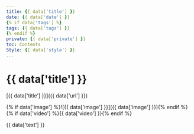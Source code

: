```yaml
---
title: {{ data['title'] }}
date: {{ data['date'] }}
{% if data['tags'] %}
tags: {{ data['tags'] }}
{% endif %}
private: {{ data['private'] }}
toc: Contents
Style: {{ data['style'] }} 
...
```


# {{ data['title'] }}

[{{ data['title'] }}]({{ data['url'] }})

{% if data['image'] %}![{{ data['image'] }}]({{ data['image'] }}){% endif %}
{% if data['video'] %}{{ data['video'] }}{% endif %}

{{ data['text'] }}

